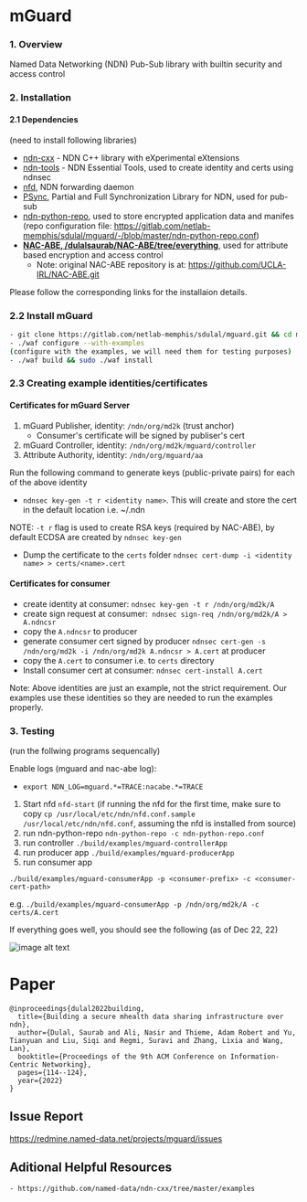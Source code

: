 # mGuard
### 1. Overview
Named Data Networking (NDN) Pub-Sub library with builtin security and access control

### 2. Installation
#### 2.1  Dependencies
(need to install following libraries)
- [ndn-cxx](https://github.com/named-data/ndn-cxx) - NDN C++ library with eXperimental eXtensions
- [ndn-tools](https://github.com/named-data/ndn-tools) - NDN Essential Tools, used to create identity and certs using ndnsec
- [nfd](https://github.com/named-data/nfd), NDN forwarding daemon
- [PSync](https://github.com/named-data/psync), Partial and Full Synchronization Library for NDN, used for pub-sub
- [ndn-python-repo](https://ndn-python-repo.readthedocs.io/en/latest/), used to store encrypted application data and manifes
(repo configuration file: https://gitlab.com/netlab-memphis/sdulal/mguard/-/blob/master/ndn-python-repo.conf)
- **[NAC-ABE, /dulalsaurab/NAC-ABE/tree/everything](https://github.com/dulalsaurab/NAC-ABE/tree/everything)**, used for attribute based encryption and access control
    - Note: original NAC-ABE repository is at: https://github.com/UCLA-IRL/NAC-ABE.git

Please follow the corresponding links for the installaion details.
### 2.2 Install mGuard
```bash
- git clone https://gitlab.com/netlab-memphis/sdulal/mguard.git && cd mguard
- ./waf configure --with-examples
(configure with the examples, we will need them for testing purposes)
- ./waf build && sudo ./waf install
```
### 2.3 Creating example identities/certificates

#### Certificates for mGuard Server
1. mGuard Publisher, identity: `/ndn/org/md2k` (trust anchor)
    - Consumer's certificate will be signed by publiser's cert 
2. mGuard Controller, identity: `/ndn/org/md2k/mguard/controller`
3. Attribute Authority, identity: `/ndn/org/mguard/aa`

Run the following command to generate keys (public-private pairs) for each of the above identity
- `ndnsec key-gen -t r <identity name>`. This will create and store the cert in the default location i.e. ~/.ndn

NOTE: `-t r` flag is used to create RSA keys (required by NAC-ABE), by default ECDSA are created by `ndnsec key-gen`

- Dump the certificate to the `certs` folder `ndnsec cert-dump -i <identity name> > certs/<name>.cert`

#### Certificates for consumer

- create identity at consumer: `ndnsec key-gen -t r /ndn/org/md2k/A`
- create sign request at consumer:  `ndnsec sign-req /ndn/org/md2k/A > A.ndncsr`
- copy the `A.ndncsr` to producer
- generate consumer cert signed by producer `ndnsec cert-gen -s /ndn/org/md2k -i /ndn/org/md2k A.ndncsr > A.cert` at producer
- copy the `A.cert` to consumer i.e. to `certs` directory
- Install consumer cert at consumer: `ndnsec cert-install A.cert`

Note: Above identities are just an example, not the strict requirement. Our examples use these identities so they are needed to run the examples properly.


### 3. Testing
(run the follwing programs sequencally)

Enable logs (mguard and nac-abe log): 
 - `export NDN_LOG=mguard.*=TRACE:nacabe.*=TRACE`

1. Start nfd `nfd-start` 
(if running the nfd for the first time, make sure to copy 
 `cp /usr/local/etc/ndn/nfd.conf.sample /usr/local/etc/ndn/nfd.conf`, 
 assuming the nfd is installed from source)
2. run ndn-python-repo
`ndn-python-repo -c ndn-python-repo.conf`
3. run controller
`./build/examples/mguard-controllerApp`
4. run producer app
`./build/examples/mguard-producerApp`
5. run consumer app

`./build/examples/mguard-consumerApp -p <consumer-prefix> -c <consumer-cert-path>`

e.g. `./build/examples/mguard-consumerApp -p /ndn/org/md2k/A -c certs/A.cert`

If everything goes well, you should see the following (as of Dec 22, 22)

![image alt text](https://gitlab.com/netlab-memphis/sdulal/mguard/-/raw/master/docs/Screen_Shot_2022-02-17_at_7.11.00_PM.png)

# Paper
```
@inproceedings{dulal2022building,
  title={Building a secure mhealth data sharing infrastructure over ndn},
  author={Dulal, Saurab and Ali, Nasir and Thieme, Adam Robert and Yu, Tianyuan and Liu, Siqi and Regmi, Suravi and Zhang, Lixia and Wang, Lan},
  booktitle={Proceedings of the 9th ACM Conference on Information-Centric Networking},
  pages={114--124},
  year={2022}
}
```




## Issue Report
https://redmine.named-data.net/projects/mguard/issues


## Aditional Helpful Resources
	- https://github.com/named-data/ndn-cxx/tree/master/examples





